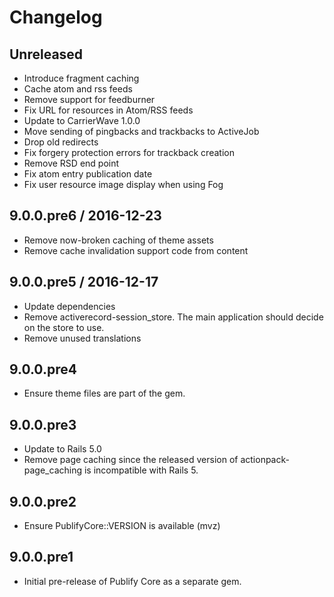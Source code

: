 # Changelog

## Unreleased

* Introduce fragment caching
* Cache atom and rss feeds
* Remove support for feedburner
* Fix URL for resources in Atom/RSS feeds
* Update to CarrierWave 1.0.0
* Move sending of pingbacks and trackbacks to ActiveJob
* Drop old redirects
* Fix forgery protection errors for trackback creation
* Remove RSD end point
* Fix atom entry publication date
* Fix user resource image display when using Fog

## 9.0.0.pre6 / 2016-12-23

* Remove now-broken caching of theme assets
* Remove cache invalidation support code from content

## 9.0.0.pre5 / 2016-12-17

* Update dependencies
* Remove activerecord-session_store. The main application should decide on the
  store to use.
* Remove unused translations

## 9.0.0.pre4

* Ensure theme files are part of the gem.

## 9.0.0.pre3

* Update to Rails 5.0
* Remove page caching since the released version of actionpack-page_caching is
  incompatible with Rails 5.

## 9.0.0.pre2

* Ensure PublifyCore::VERSION is available (mvz)

## 9.0.0.pre1

* Initial pre-release of Publify Core as a separate gem.
